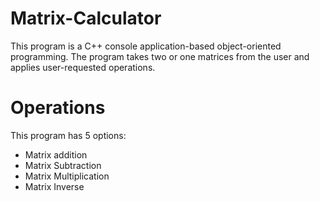 # Matrix-Calculator
This program is a C++ console application-based object-oriented programming. The program takes two or one matrices from the user and applies user-requested operations.
# Operations
This program has 5 options:
- Matrix addition
- Matrix Subtraction
- Matrix Multiplication
- Matrix Inverse
